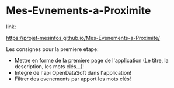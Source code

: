 # Mes-Evnements-a-Proximite

link:

https://projet-mesinfos.github.io/Mes-Evenements-a-Proximite/


Les consignes pour la premiere etape:

- Mettre en forme de la premiere page de l'application (Le titre, la description, les mots clés...)!
- Integré de l'api OpenDataSoft dans l'application!
- Filtrer des evenements par apport les mots clés!
